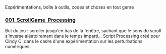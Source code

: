 Expérimentations, boîte à outils, codes et choses en tout genre

### [001_ScrollGame_Processing](001_ScrollGame_Processing/)
But du jeu : scroller jusqu'en bas de la fenêtre, sachant que le sens du scroll s'inverse aléatoirement dans le temps imparti…
Script Processing créé pour Cindy C. dans le cadre d'une expérimentation sur les perturbations numériques.